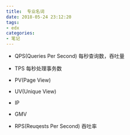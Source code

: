 ```yaml
---
title:  专业名词
date: 2018-05-24 23:12:20
tags:
- edx
categories:
- 笔记
---
```


- QPS(Queries Per Second)
每秒查询数，吞吐量

- TPS
每秒处理事务数

- PV(Page View)

- UV(Unique View)

- IP

- GMV

- RPS(Reuqests Per Second)
吞吐率
